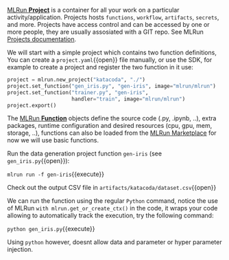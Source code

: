 [MLRun **Project**](https://docs.mlrun.org/en/latest/projects/overview.html) is a container for all your work on a particular activity/application. Projects hosts `functions`, `workflow`, 
`artifacts`, `secrets`, and more. Projects have access control and can be accessed by one or more people, they are usually assosiated with a GIT repo.
See MLRun [Projects documentation](https://docs.mlrun.org/en/latest/projects/overview.html).

We will start with a simple project which contains two function definitions,
You can create a `project.yaml`{{open}} file manually, or use the SDK, for example to 
create a project and register the two function in it use:

```python
project = mlrun.new_project("katacoda", "./")
project.set_function("gen_iris.py", "gen-iris", image="mlrun/mlrun")
project.set_function("trainer.py", "gen-iris", 
                     handler="train", image="mlrun/mlrun")
project.export()
```

The [MLRun **Function**](https://docs.mlrun.org/en/latest/runtimes/functions.html) objects define the source code (.py, .ipynb, ..), 
extra packages, runtime configuration and desired resources (cpu, gpu, mem, storage, ..), functions can also be loaded
from the [MLRun Marketplace](https://www.mlrun.org/marketplace/functions/) for now we will use basic functions.  

Run the data generation project function `gen-iris` (see `gen_iris.py`{{open}}):

`mlrun run -f gen-iris`{{execute}}

Check out the output CSV file in `artifacts/katacoda/dataset.csv`{{open}}

We can run the function using the regular `Python` command, notice the use of MLRun `with mlrun.get_or_create_ctx()` in the code, 
it wraps your code allowing to automatically track the execution, try the following command:

`python gen_iris.py`{{execute}}

Using `python` however, doesnt allow data and parameter or hyper parameter injection. 
